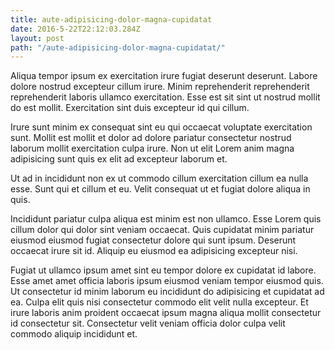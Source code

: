 ```yaml
---
title: aute-adipisicing-dolor-magna-cupidatat
date: 2016-5-22T22:12:03.284Z
layout: post
path: "/aute-adipisicing-dolor-magna-cupidatat/"
---
```


Aliqua tempor ipsum ex exercitation irure fugiat deserunt deserunt. Labore dolore nostrud excepteur cillum irure. Minim reprehenderit reprehenderit reprehenderit laboris ullamco exercitation. Esse est sit sint ut nostrud mollit do est mollit. Exercitation sint duis excepteur id qui cillum.

Irure sunt minim ex consequat sint eu qui occaecat voluptate exercitation sunt. Mollit est mollit et dolor ad dolore pariatur consectetur nostrud laborum mollit exercitation culpa irure. Non ut elit Lorem anim magna adipisicing sunt quis ex elit ad excepteur laborum et.

Ut ad in incididunt non ex ut commodo cillum exercitation cillum ea nulla esse. Sunt qui et cillum et eu. Velit consequat ut et fugiat dolore aliqua in quis.

Incididunt pariatur culpa aliqua est minim est non ullamco. Esse Lorem quis cillum dolor qui dolor sint veniam occaecat. Quis cupidatat minim pariatur eiusmod eiusmod fugiat consectetur dolore qui sunt ipsum. Deserunt occaecat irure sit id. Aliquip eu eiusmod ea adipisicing excepteur nisi.

Fugiat ut ullamco ipsum amet sint eu tempor dolore ex cupidatat id labore. Esse amet amet officia laboris ipsum eiusmod veniam tempor eiusmod quis. Ut consectetur id minim laborum eu incididunt do adipisicing et cupidatat ad ea. Culpa elit quis nisi consectetur commodo elit velit nulla excepteur. Et irure laboris anim proident occaecat ipsum magna aliqua mollit consectetur id consectetur sit. Consectetur velit veniam officia dolor culpa velit commodo aliquip incididunt et.